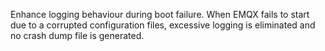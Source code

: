 Enhance logging behaviour during boot failure.
When EMQX fails to start due to a corrupted configuration files, excessive logging is eliminated and no crash dump file is generated.

